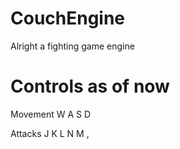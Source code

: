 # CouchEngine
Alright a fighting game engine

# Controls as of now 

Movement
W A S D 

Attacks
J K L N M ,
